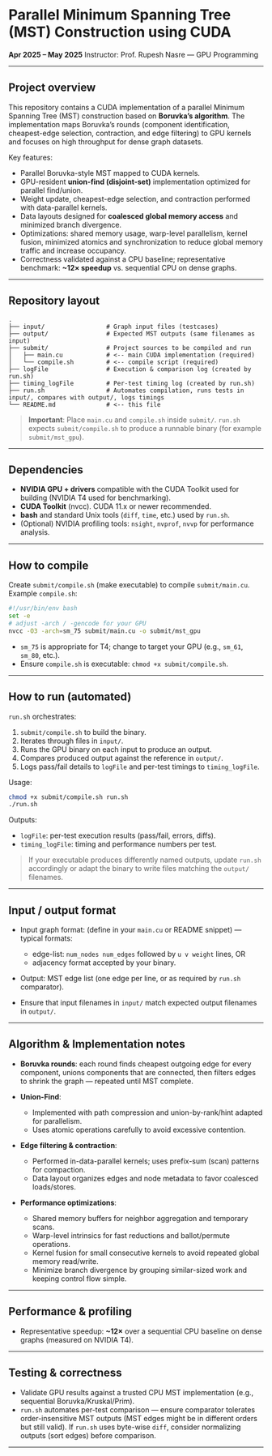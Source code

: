 # Parallel Minimum Spanning Tree (MST) Construction using CUDA

**Apr 2025 – May 2025**
Instructor: Prof. Rupesh Nasre — GPU Programming

---

## Project overview

This repository contains a CUDA implementation of a parallel Minimum Spanning Tree (MST) construction based on **Boruvka’s algorithm**. The implementation maps Boruvka’s rounds (component identification, cheapest-edge selection, contraction, and edge filtering) to GPU kernels and focuses on high throughput for dense graph datasets.

Key features:

* Parallel Boruvka-style MST mapped to CUDA kernels.
* GPU-resident **union-find (disjoint-set)** implementation optimized for parallel find/union.
* Weight update, cheapest-edge selection, and contraction performed with data-parallel kernels.
* Data layouts designed for **coalesced global memory access** and minimized branch divergence.
* Optimizations: shared memory usage, warp-level parallelism, kernel fusion, minimized atomics and synchronization to reduce global memory traffic and increase occupancy.
* Correctness validated against a CPU baseline; representative benchmark: **\~12× speedup** vs. sequential CPU on dense graphs.

---

## Repository layout

```
.
├── input/                 # Graph input files (testcases)
├── output/                # Expected MST outputs (same filenames as input)
├── submit/                # Project sources to be compiled and run
│   ├── main.cu            # <-- main CUDA implementation (required)
│   └── compile.sh         # <-- compile script (required)
├── logFile                # Execution & comparison log (created by run.sh)
├── timing_logFile         # Per-test timing log (created by run.sh)
├── run.sh                 # Automates compilation, runs tests in input/, compares with output/, logs timings
└── README.md              # <-- this file
```

> **Important**: Place `main.cu` and `compile.sh` inside `submit/`. `run.sh` expects `submit/compile.sh` to produce a runnable binary (for example `submit/mst_gpu`).

---

## Dependencies

* **NVIDIA GPU + drivers** compatible with the CUDA Toolkit used for building (NVIDIA T4 used for benchmarking).
* **CUDA Toolkit** (nvcc). CUDA 11.x or newer recommended.
* **bash** and standard Unix tools (`diff`, `time`, etc.) used by `run.sh`.
* (Optional) NVIDIA profiling tools: `nsight`, `nvprof`, `nvvp` for performance analysis.

---

## How to compile

Create `submit/compile.sh` (make executable) to compile `submit/main.cu`. Example `compile.sh`:

```bash
#!/usr/bin/env bash
set -e
# adjust -arch / -gencode for your GPU
nvcc -O3 -arch=sm_75 submit/main.cu -o submit/mst_gpu
```

* `sm_75` is appropriate for T4; change to target your GPU (e.g., `sm_61`, `sm_80`, etc.).
* Ensure `compile.sh` is executable: `chmod +x submit/compile.sh`.

---

## How to run (automated)

`run.sh` orchestrates:

1. `submit/compile.sh` to build the binary.
2. Iterates through files in `input/`.
3. Runs the GPU binary on each input to produce an output.
4. Compares produced output against the reference in `output/`.
5. Logs pass/fail details to `logFile` and per-test timings to `timing_logFile`.

Usage:

```bash
chmod +x submit/compile.sh run.sh
./run.sh
```

Outputs:

* `logFile`: per-test execution results (pass/fail, errors, diffs).
* `timing_logFile`: timing and performance numbers per test.

> If your executable produces differently named outputs, update `run.sh` accordingly or adapt the binary to write files matching the `output/` filenames.

---

## Input / output format

* Input graph format: (define in your `main.cu` or README snippet) — typical formats:

  * edge-list: `num_nodes num_edges` followed by `u v weight` lines, OR
  * adjacency format accepted by your binary.
* Output: MST edge list (one edge per line, or as required by `run.sh` comparator).
* Ensure that input filenames in `input/` match expected output filenames in `output/`.

---

## Algorithm & Implementation notes

* **Boruvka rounds**: each round finds cheapest outgoing edge for every component, unions components that are connected, then filters edges to shrink the graph — repeated until MST complete.
* **Union-Find**:

  * Implemented with path compression and union-by-rank/hint adapted for parallelism.
  * Uses atomic operations carefully to avoid excessive contention.
* **Edge filtering & contraction**:

  * Performed in-data-parallel kernels; uses prefix-sum (scan) patterns for compaction.
  * Data layout organizes edges and node metadata to favor coalesced loads/stores.
* **Performance optimizations**:

  * Shared memory buffers for neighbor aggregation and temporary scans.
  * Warp-level intrinsics for fast reductions and ballot/permute operations.
  * Kernel fusion for small consecutive kernels to avoid repeated global memory read/write.
  * Minimize branch divergence by grouping similar-sized work and keeping control flow simple.

---

## Performance & profiling

* Representative speedup: **\~12×** over a sequential CPU baseline on dense graphs (measured on NVIDIA T4).

---

## Testing & correctness

* Validate GPU results against a trusted CPU MST implementation (e.g., sequential Boruvka/Kruskal/Prim).
* `run.sh` automates per-test comparison — ensure comparator tolerates order-insensitive MST outputs (MST edges might be in different orders but still valid). If `run.sh` uses byte-wise `diff`, consider normalizing outputs (sort edges) before comparison.

---

